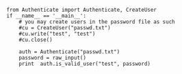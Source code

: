 	from Authenticate import Authenticate, CreateUser
	if __name__ == '__main__':
		# you may create users in the password file as such
		#cu = CreateUser("passwd.txt")
		#cu.write("test", "test")
		#cu.close()

		auth = Authenticate("passwd.txt")
		password = raw_input()
		print  auth.is_valid_user("test", password)

